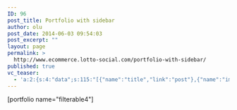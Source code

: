 ```yaml
---
ID: 96
post_title: Portfolio with sidebar
author: olu
post_date: 2014-06-03 09:54:03
post_excerpt: ""
layout: page
permalink: >
  http://www.ecommerce.lotto-social.com/portfolio-with-sidebar/
published: true
vc_teaser:
  - 'a:2:{s:4:"data";s:115:"[{"name":"title","link":"post"},{"name":"image","image":"featured","link":"none"},{"name":"text","mode":"excerpt"}]";s:7:"bgcolor";s:0:"";}'
---
```

[portfolio name="filterable4"]